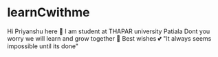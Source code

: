 # learnCwithme
Hi Priyanshu here 🙋
I am student at THAPAR university Patiala
Dont you worry we will learn and grow together 🤝
Best wishes 💕
"It always seems impossible until its done" 
